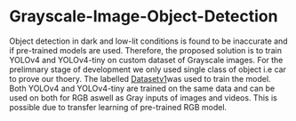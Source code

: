# Grayscale-Image-Object-Detection
Object detection in dark and low-lit conditions is found to be inaccurate and if pre-trained models are used.
Therefore, the proposed solution is to train YOLOv4 and YOLOv4-tiny on custom dataset of Grayscale images.
For the prelimnary stage of development we only used single class of object i.e car to prove our thoery. The labelled [Datasetv1](https://drive.google.com/file/d/1ypLwiQwgWpqHqJsBPMqvMH35idEMUEns/view?usp=sharing)was used to train the model.
Both YOLOv4 and YOLOv4-tiny are trained on the same data and can be used on both for RGB aswell as Gray inputs of images and videos.
This is possible due to transfer learning of pre-trained RGB model.
